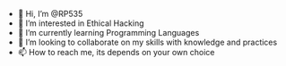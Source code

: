 - 👋 Hi, I’m @RP535
- 👀 I’m interested in Ethical Hacking
- 🌱 I’m currently learning Programming Languages
- 💞️ I’m looking to collaborate on my skills with knowledge and practices
- 📫 How to reach me, its depends on your own choice

<!---
RP535/RP535 is a ✨ special ✨ repository because its `README.md` (this file) appears on your GitHub profile.
You can click the Preview link to take a look at your changes.
--->
